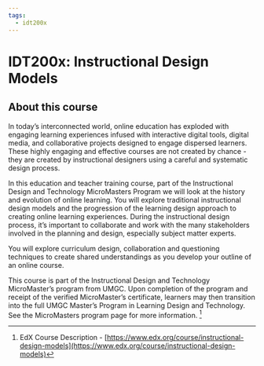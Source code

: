```yaml
---
tags: 
  - idt200x
---
```


# IDT200x: Instructional Design Models

## About this course

In today’s interconnected world, online education has exploded with engaging learning experiences infused with interactive digital tools, digital media, and collaborative projects designed to engage dispersed learners. These highly engaging and effective courses are not created by chance - they are created by instructional designers using a careful and systematic design process.

In this education and teacher training course, part of the Instructional Design and Technology MicroMasters Program we will look at the history and evolution of online learning. You will explore traditional instructional design models and the progression of the learning design approach to creating online learning experiences. During the instructional design process, it’s important to collaborate and work with the many stakeholders involved in the planning and design, especially subject matter experts.

You will explore curriculum design, collaboration and questioning techniques to create shared understandings as you develop your outline of an online course.

This course is part of the Instructional Design and Technology MicroMaster’s program from UMGC. Upon completion of the program and receipt of the verified MicroMaster’s certificate, learners may then transition into the full UMGC Master’s Program in Learning Design and Technology. See the MicroMasters program page for more information. [^1]

[^1]: EdX Course Description - [https://www.edx.org/course/instructional-design-models](https://www.edx.org/course/instructional-design-models)

